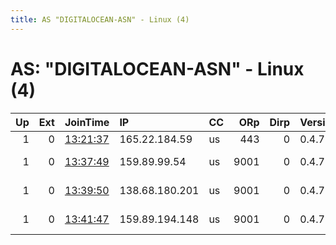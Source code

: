 ```yaml
---
title: AS "DIGITALOCEAN-ASN" - Linux (4)
---
```


# AS: "DIGITALOCEAN-ASN" - Linux (4)

|   Up |   Ext | JoinTime                                                                                              | IP             | CC   |   ORp |   Dirp | Version   | Contact                         | Nickname    |   eFamMembers |
|-----:|------:|:------------------------------------------------------------------------------------------------------|:---------------|:-----|------:|-------:|:----------|:--------------------------------|:------------|--------------:|
|    1 |     0 | [13:21:37](https://nusenu.github.io/OrNetStats/w/relay/33A6F6B013B627207B560E127B5703F320588512.html) | 165.22.184.59  | us   |   443 |      0 | 0.4.7.10  | solodarkenpubg@gmail.com        | milkey      |             1 |
|    1 |     0 | [13:37:49](https://nusenu.github.io/OrNetStats/w/relay/86AFBAEAC67CFCCED2A21717BE09FC7D3D78E731.html) | 159.89.99.54   | us   |  9001 |      0 | 0.4.7.13  | &lt;ator20233@gmail.com&gt; @at | AtorB202353 |             1 |
|    1 |     0 | [13:39:50](https://nusenu.github.io/OrNetStats/w/relay/F854C03E30EE8CE697454DEA04A1BA2113B31D10.html) | 138.68.180.201 | us   |  9001 |      0 | 0.4.7.13  | &lt;ator20233@gmail.com&gt; @at | ATORB202332 |             1 |
|    1 |     0 | [13:41:47](https://nusenu.github.io/OrNetStats/w/relay/1119479099A2CB33CEF47DE40986ED79D8BC9065.html) | 159.89.194.148 | us   |  9001 |      0 | 0.4.7.13  | &lt;ator20233@gmail.com&gt; @at | AtorB202331 |             1 |
